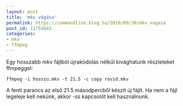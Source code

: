 ```yaml
---
layout: post
title: 'mkv vágása'
permalink: https://commandline.blog.hu/2016/09/30/mkv_vagasa
post_id: 11753643
categories: 
- mkv
- ffmpeg
---
```


Egy hosszabb mkv fájlból újrakódolás nélkül kivághatunk részleteket ffmpeggel:

```
ffmpeg -i hosszu.mkv -t 21.5 -c copy rovid.mkv
```

A fenti parancs az első 21.5 másodpercből készít új fájlt. Ha nem a fájl legeleje kell nekünk, akkor -ss kapcsolót kell használnunk.